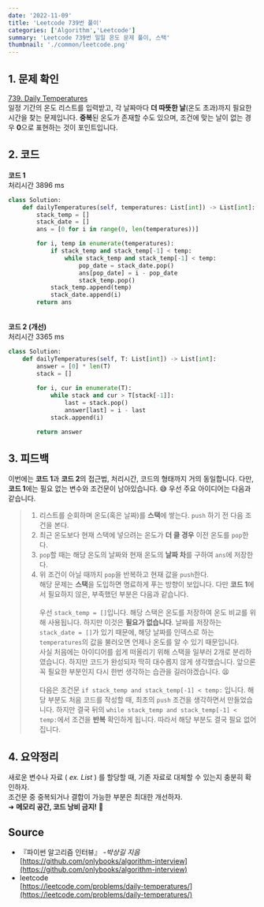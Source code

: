 ```yaml
---
date: '2022-11-09'
title: 'Leetcode 739번 풀이'
categories: ['Algorithm','Leetcode']
summary: 'Leetcode 739번 일일 온도 문제 풀이, 스택'
thumbnail: './common/leetcode.png'
---
```

## 1. 문제 확인

[739. Daily Temperatures](https://leetcode.com/problems/daily-temperatures/)
\
일정 기간의 온도 리스트를 입력받고, 각 날짜마다 **더 따뜻한 날**(온도 초과)까지 필요한 시간을 찾는 문제입니다. **중복**된 온도가 존재할 수도 있으며, 조건에 맞는 날이 없는 경우 **0**으로 표현하는 것이 포인트입니다.  

## 2. 코드

**코드 1**  
처리시간 3896 ms
```py
class Solution:
    def dailyTemperatures(self, temperatures: List[int]) -> List[int]:
        stack_temp = []
        stack_date = []
        ans = [0 for i in range(0, len(temperatures))]

        for i, temp in enumerate(temperatures):
            if stack_temp and stack_temp[-1] < temp:
                while stack_temp and stack_temp[-1] < temp:
                    pop_date = stack_date.pop()
                    ans[pop_date] = i - pop_date
                    stack_temp.pop()
            stack_temp.append(temp)
            stack_date.append(i)
        return ans
```
\
**코드 2 (개선)**  
처리시간 3365 ms
```py
class Solution:
    def dailyTemperatures(self, T: List[int]) -> List[int]:
        answer = [0] * len(T)
        stack = []
        
        for i, cur in enumerate(T):
            while stack and cur > T[stack[-1]]:
                last = stack.pop()
                answer[last] = i - last
            stack.append(i)

        return answer
```

## 3. 피드백
이번에는 **코드 1**과 **코드 2**의 접근법, 처리시간, 코드의 형태까지 거의 동일합니다. 다만, **코드 1**에는 필요 없는 변수와 조건문이 남아있습니다. 😅 우선 주요 아이디어는 다음과 같습니다.  
> 1. 리스트를 순회하며 온도(혹은 날짜)를 **스택**에 쌓는다. `push` 하기 전 다음 조건을 본다.   
> 2. 최근 온도보다 현재 스택에 넣으려는 온도가 **더 클 경우** 이전 온도를 `pop`한다.  
> 3. `pop`할 때는 해당 온도의 날짜와 현재 온도의 **날짜 차**를 구하여 `ans`에 저장한다.  
> 4. 위 조건이 아닐 때까지 `pop`을 반복하고 현재 값을 `push`한다.  
해당 문제는 **스택**을 도입하면 명료하게 푸는 방향이 보입니다. 다만 **코드 1**에서 필요하지 않은, 부족했던 부분은 다음과 같습니다.  
\
우선 `stack_temp = []`입니다. 해당 스택은 온도를 저장하여 온도 비교를 위해 사용됩니다. 하지만 이것은 **필요가 없습니다**. 날짜를 저장하는 `stack_date = []`가 있기 때문에, 해당 날짜를 인덱스로 하는 `temperatures`의 값을 불러오면 언제나 온도를 알 수 있기 때문입니다.  
사실 처음에는 아이디어를 쉽게 떠올리기 위해 스택을 일부러 2개로 분리하였습니다. 하지만 코드가 완성되자 딱히 대수롭지 않게 생각했습니다. 앞으론 꼭 필요한 부분인지 다시 한번 생각하는 습관을 길러야겠습니다. 😫  
\
다음은 조건문 `if stack_temp and stack_temp[-1] < temp:` 입니다. 해당 부분도 처음 코드를 작성할 때, 최초의 `push` 조건을 생각하면서 만들었습니다. 하지만 결국 뒤의 `while stack_temp and stack_temp[-1] < temp:`에서 조건을 **반복** 확인하게 됩니다. 따라서 해당 부분도 결국 필요 없어집니다. 


## 4. 요약정리
새로운 변수나 자료 ( *ex. List* ) 를 할당할 때, 기존 자료로 대체할 수 있는지 충분히 확인하자.   
조건문 중 중복되거나 결합이 가능한 부분은 최대한 개선하자.  
➜ **메모리 공간, 코드 낭비 금지!** 🚫 

## Source

- 『파이썬 알고리즘 인터뷰』 *-박상길 지음*  
  [https://github.com/onlybooks/algorithm-interview](https://github.com/onlybooks/algorithm-interview)
- leetcode  
  [https://leetcode.com/problems/daily-temperatures/](https://leetcode.com/problems/daily-temperatures/)